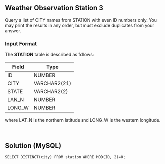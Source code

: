 [comment]: <> (Written: 23-Mar-2020)

## Weather Observation Station 3
Query a list of CITY names from STATION with even ID numbers only. You may print the results in any order, but must exclude duplicates from your answer.

### Input Format
The **STATION** table is described as follows:

| Field  | Type         |
|--------|--------------|
| ID     | NUMBER       |
| CITY   | VARCHAR2(21) |
| STATE  | VARCHAR2(2)  |
| LAN_N  | NUMBER       |
| LONG_W | NUMBER       |

where LAT_N is the northern latitude and LONG_W is the western longitude.

&nbsp;
## Solution (MySQL)
```
SELECT DISTINCT(city) FROM station WHERE MOD(ID, 2)=0;
```